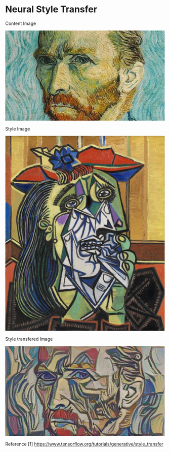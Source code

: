 # Neural Style Transfer

Content Image

![content_image](https://github.com/SananSuleymanov/Neural_Style_Transfer/blob/2cd9781bb8d7ad6578c50f6dd695475c9e21a556/content.jpg)

Style Image

![style_image](https://github.com/SananSuleymanov/Neural_Style_Transfer/blob/2cd9781bb8d7ad6578c50f6dd695475c9e21a556/style.jpg)


Style transfered Image

![result_image](https://github.com/SananSuleymanov/Neural_Style_Transfer/blob/e48febe7e7f568382a1e6ec5e05c7dfdd440d8e9/transfer_result.png)


Reference
[1] https://www.tensorflow.org/tutorials/generative/style_transfer
